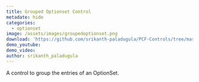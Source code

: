 ```yaml
---
title: Grouped Optionset Control
metadate: hide
categories:
  - optionset
image: /assets/images/groupedoptionset.png
download: 'https://github.com/srikanth-paladugula/PCF-Controls/tree/master/Controls/GroupedOptionsetControl'
demo_youtube: 
demo_video:
author: srikanth_paladugula
---
```


A control to group the entries of an OptionSet.
